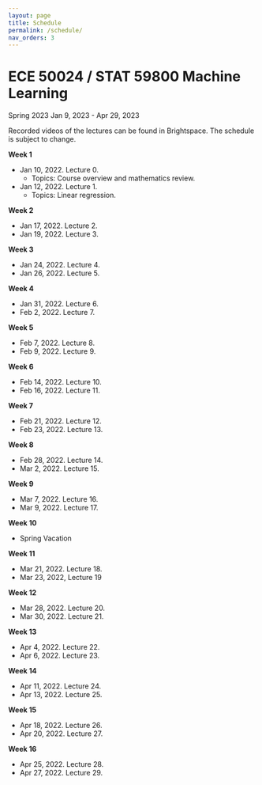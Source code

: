 ```yaml
---
layout: page
title: Schedule
permalink: /schedule/
nav_orders: 3
---
```


# ECE 50024 / STAT 59800 Machine Learning
Spring 2023
Jan 9, 2023 - Apr 29, 2023 

Recorded videos of the lectures can be found in Brightspace. The schedule is subject to change. 

**Week 1**
- Jan 10, 2022. Lecture 0. 
    - Topics: Course overview and mathematics review.
- Jan 12, 2022. Lecture 1.
    - Topics: Linear regression. 

**Week 2**
- Jan 17, 2022. Lecture 2.
- Jan 19, 2022. Lecture 3.
        
**Week 3**
- Jan 24, 2022. Lecture 4.
- Jan 26, 2022. Lecture 5.

**Week 4**
- Jan 31, 2022. Lecture 6.
- Feb 2, 2022. Lecture 7.

**Week 5**
- Feb 7, 2022. Lecture 8.
- Feb 9, 2022. Lecture 9.

**Week 6**
- Feb 14, 2022. Lecture 10.
- Feb 16, 2022. Lecture 11.

**Week 7**
- Feb 21, 2022. Lecture 12.
- Feb 23, 2022. Lecture 13.

**Week 8**
- Feb 28, 2022. Lecture 14.
- Mar 2, 2022. Lecture 15.

**Week 9**
- Mar 7, 2022. Lecture 16.
- Mar 9, 2022. Lecture 17.

**Week 10**  
- Spring Vacation

**Week 11**
- Mar 21, 2022. Lecture 18.
- Mar 23, 2022, Lecture 19

**Week 12**
- Mar 28, 2022. Lecture 20.
- Mar 30, 2022. Lecture 21.

**Week 13**
- Apr 4, 2022. Lecture 22.
- Apr 6, 2022. Lecture 23.

**Week 14**
- Apr 11, 2022. Lecture 24.
- Apr 13, 2022. Lecture 25.

**Week 15**
- Apr 18, 2022. Lecture 26.
- Apr 20, 2022. Lecture 27.

**Week 16**
- Apr 25, 2022. Lecture 28.
- Apr 27, 2022. Lecture 29.